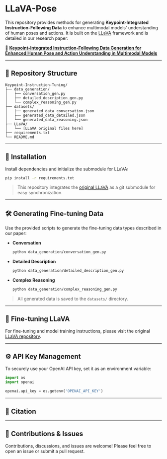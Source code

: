 # LLaVA-Pose

This repository provides methods for generating **Keypoint-Integrated Instruction-Following Data** to enhance multimodal models' understanding of human poses and actions. It is built on the [LLaVA](https://github.com/haotian-liu/LLaVA) framework and is detailed in our research paper:

📄 **[Keypoint-Integrated Instruction-Following Data Generation for Enhanced Human Pose and Action Understanding in Multimodal Models](your-paper-link-here)**

---

## 📂 Repository Structure

```plaintext
Keypoint-Instruction-Tuning/
├── data_generation/
│   ├── conversation_gen.py
│   ├── detailed_description_gen.py
│   └── complex_reasoning_gen.py
├── datasets/
│   ├── generated_data_conversation.json
│   ├── generated_data_detailed.json
│   └── generated_data_reasoning.json
├── LLaVA/
│   └── [LLaVA original files here]
├── requirements.txt
└── README.md
```

---

## 🚀 Installation

Install dependencies and initialize the submodule for LLaVA:

```bash
pip install -r requirements.txt
```

> This repository integrates the [original LLaVA](https://github.com/haotian-liu/LLaVA) as a git submodule for easy synchronization.

---

## 🛠️ Generating Fine-tuning Data

Use the provided scripts to generate the fine-tuning data types described in our paper:

- **Conversation**
  ```bash
  python data_generation/conversation_gen.py
  ```

- **Detailed Description**
  ```bash
  python data_generation/detailed_description_gen.py
  ```

- **Complex Reasoning**
  ```bash
  python data_generation/complex_reasoning_gen.py
  ```

>  All generated data is saved to the `datasets/` directory.

---

## 🎯 Fine-tuning LLaVA

For fine-tuning and model training instructions, please visit the original [LLaVA repository](https://github.com/haotian-liu/LLaVA).

---

## ⚙️ API Key Management

To securely use your OpenAI API key, set it as an environment variable:

```python
import os
import openai

openai.api_key = os.getenv('OPENAI_API_KEY')
```

---

## 📜 Citation

---

## 🙌 Contributions & Issues

Contributions, discussions, and issues are welcome! Please feel free to open an issue or submit a pull request.
